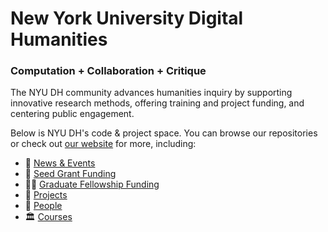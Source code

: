 # New York University Digital Humanities 
### Computation + Collaboration + Critique

The NYU DH community advances humanities inquiry by supporting innovative research methods, offering training and project funding, and centering public engagement. 

Below is NYU DH's code & project space. You can browse our repositories or check out [our website](https://digitalhumanities.nyu.edu) for more, including:

- 📰 [News & Events](https://digitalhumanities.nyu.edu/news/)
- 🌱 [Seed Grant Funding](https://digitalhumanities.nyu.edu/funding/seed-grants/)
- 👩‍🎓 [Graduate Fellowship Funding](https://digitalhumanities.nyu.edu/funding/grad-fellowships/)
- 🏺 [Projects](https://digitalhumanities.nyu.edu/projects/)
- 👤 [People](https://digitalhumanities.nyu.edu/people/)
- 🏛️ [Courses](https://digitalhumanities.nyu.edu/curriculum/courses/)
